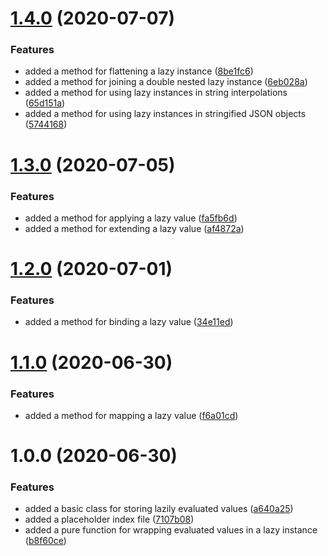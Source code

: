 # [1.4.0](https://github.com/BlueGhostGH/moonad/compare/v1.3.0...v1.4.0) (2020-07-07)


### Features

* added a method for flattening a lazy instance ([8be1fc6](https://github.com/BlueGhostGH/moonad/commit/8be1fc605b2504c39181b8662b484dca8d7b4a43))
* added a method for joining a double nested lazy instance ([6eb028a](https://github.com/BlueGhostGH/moonad/commit/6eb028a291363bdc5738e062d8035baa12656a49))
* added a method for using lazy instances in string interpolations ([65d151a](https://github.com/BlueGhostGH/moonad/commit/65d151af379c7c53d621c371cd7332fbbb0cd03a))
* added a method for using lazy instances in stringified JSON objects ([5744168](https://github.com/BlueGhostGH/moonad/commit/574416816e8beb65a8770c7ecda583a4dff19382))

# [1.3.0](https://github.com/BlueGhostGH/moonad/compare/v1.2.0...v1.3.0) (2020-07-05)


### Features

* added a method for applying a lazy value ([fa5fb6d](https://github.com/BlueGhostGH/moonad/commit/fa5fb6da9615459f68ff4f6ef4f5baafb3c19b30))
* added a method for extending a lazy value ([af4872a](https://github.com/BlueGhostGH/moonad/commit/af4872a1228de4cd9498881a276d0377c67cf91a))

# [1.2.0](https://github.com/BlueGhostGH/moonad/compare/v1.1.0...v1.2.0) (2020-07-01)


### Features

* added a method for binding a lazy value ([34e11ed](https://github.com/BlueGhostGH/moonad/commit/34e11edd121f63a1fbb3bb77681d508055469d45))

# [1.1.0](https://github.com/BlueGhostGH/moonad/compare/v1.0.0...v1.1.0) (2020-06-30)


### Features

* added a method for mapping a lazy value ([f6a01cd](https://github.com/BlueGhostGH/moonad/commit/f6a01cd42ec1d7bc35060076cc5adba9f8870108))

# 1.0.0 (2020-06-30)


### Features

* added a basic class for storing lazily evaluated values ([a640a25](https://github.com/BlueGhostGH/moonad/commit/a640a25e06ec621e8fb6aef9cda69ba410246390))
* added a placeholder index file ([7107b08](https://github.com/BlueGhostGH/moonad/commit/7107b084bd6e4e01c1ba9f58a5a30cd10e76f972))
* added a pure function for wrapping evaluated values in a lazy instance ([b8f60ce](https://github.com/BlueGhostGH/moonad/commit/b8f60cebf16da25a7fd6dd783d91a8230c6622ef))
